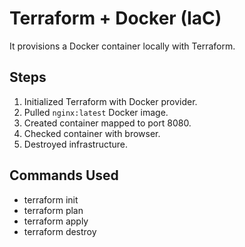 # Terraform + Docker (IaC)

It provisions a Docker container locally with Terraform.

## Steps
1. Initialized Terraform with Docker provider.
2. Pulled `nginx:latest` Docker image.
3. Created container mapped to port 8080.
4. Checked container with browser.
5. Destroyed infrastructure.

## Commands Used
- terraform init
- terraform plan
- terraform apply
- terraform destroy